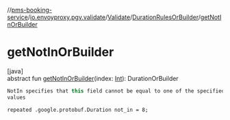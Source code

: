 //[pms-booking-service](../../../../index.md)/[io.envoyproxy.pgv.validate](../../index.md)/[Validate](../index.md)/[DurationRulesOrBuilder](index.md)/[getNotInOrBuilder](get-not-in-or-builder.md)

# getNotInOrBuilder

[java]\
abstract fun [getNotInOrBuilder](get-not-in-or-builder.md)(index: [Int](https://kotlinlang.org/api/core/kotlin-stdlib/kotlin/-int/index.html)): DurationOrBuilder

```kotlin
NotIn specifies that this field cannot be equal to one of the specified
values

```
`repeated .google.protobuf.Duration not_in = 8;`